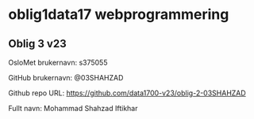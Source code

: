 # oblig1data17 webprogrammering

## Oblig 3 v23
OsloMet brukernavn: s375055

GitHub brukernavn: @03SHAHZAD

Github repo URL: https://github.com/data1700-v23/oblig-2-03SHAHZAD

Fullt navn: Mohammad Shahzad Iftikhar

